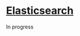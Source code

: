 # [Elasticsearch][elasticsearch-site]
In progress

[elasticsearch-site]: <https://www.elastic.co/products/elasticsearch>